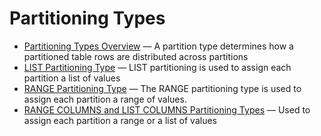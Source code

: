 # Partitioning Types

- [Partitioning Types Overview](/mariadb-administration/partitioning-tables/partitioning-types/partitioning-types-overview/) — A partition type determines how a partitioned table rows are distributed across partitions
- [LIST Partitioning Type](/mariadb-administration/partitioning-tables/partitioning-types/list-partitioning-type/) — LIST partitioning is used to assign each partition a list of values
- [RANGE Partitioning Type](/mariadb-administration/partitioning-tables/partitioning-types/range-partitioning-type/) — The RANGE partitioning type is used to assign each partition a range of values.
- [RANGE COLUMNS and LIST COLUMNS Partitioning Types](/mariadb-administration/partitioning-tables/partitioning-types/range-columns-and-list-columns-partitioning-types/) — Used to assign each partition a range or a list of values